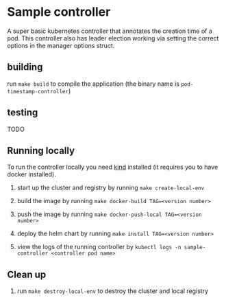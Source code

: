 # Sample controller

A super basic kubernetes controller that annotates the creation time of a pod. This controller also has leader election
working via setting the correct options in the manager options struct.

## building

run `make build` to compile the application (the binary name is `pod-timestamp-controller`)

## testing

TODO

## Running locally

To run the controller locally you need [kind](https://github.com/kubernetes-sigs/kind) installed (it requires you to
have docker installed).

1. start up the cluster and registry by running `make create-local-env`

2. build the image by running `make docker-build TAG=<version number>`

3. push the image by running `make docker-push-local TAG=<version number>`

5. deploy the helm chart by running `make install TAG=<version number>`

6. view the logs of the running controller by `kubectl logs -n sample-controller <controller pod name>`

## Clean up

1. run `make destroy-local-env` to destroy the cluster and local registry